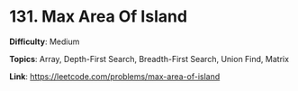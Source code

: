 # 131. Max Area Of Island

**Difficulty**: Medium

**Topics**: Array, Depth-First Search, Breadth-First Search, Union Find, Matrix

**Link**: https://leetcode.com/problems/max-area-of-island
